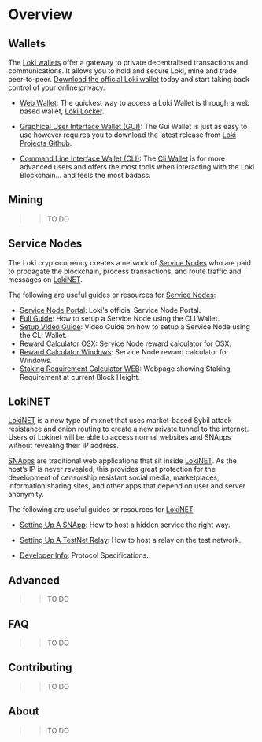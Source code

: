
# Overview

## Wallets
The [Loki wallets](../Wallets/WalletsOverview.md) offer a gateway to private decentralised 
transactions and communications. It allows you to hold and secure Loki, mine and trade peer-to-peer. [Download the official Loki wallet](https://loki.network/getting-started/) today and start taking back control of your online privacy.

- [Web Wallet](../Wallets/WebWallet/WebWalletOverview.md): The quickest way to access a Loki Wallet is through a web based wallet, [Loki Locker](https://lokilocker.com/).

- [Graphical User Interface Wallet (GUI)](../Wallets/GuiWallet/GUIOverview.md): The Gui Wallet is just as easy to use however requires you to download the latest release from [Loki Projects Github](https://github.com/loki-project/loki-gui/releases).  

- [Command Line Interface Wallet (CLI)](../Wallets/CliWallet/CLIOverview.md): The [Cli Wallet](https://github.com/loki-project/loki/releases) is for more advanced users and offers the most tools when interacting with the Loki Blockchain... and feels the most badass.

## Mining
>> TO DO
## Service Nodes
The Loki cryptocurrency creates a network of [Service Nodes](../ServiceNodes/SNOverview.md) who are paid to propagate the blockchain, process transactions, and route traffic and messages on [LokiNET](../LokiNET/LokiNetOverview.md).

The following are useful guides or resources for [Service Nodes](../ServiceNodes/SNOverview.md):

- [Service Node Portal](https://loki.network/service-nodes-portal/): Loki's official Service Node Portal.
- [Full Guide](../Wallets/CliWallet/SNFullGuide.md): How to setup a Service Node using the CLI Wallet.
- [Setup Video Guide](https://www.youtube.com/watch?v=6uiRD1847UY): Video Guide on how to setup a Service Node using the CLI Wallet.
- [Reward Calculator OSX](https://loki.network/wp-content/uploads/2018/09/Loki_Service_Node_ROI_OSX-V1.xlsm): Service Node reward calculator for OSX.
- [Reward Calculator Windows](https://loki.network/wp-content/uploads/2018/09/Loki_Service_Node_ROI_Windows-V1-1.xlsm): Service Node reward calculator for Windows.
- [Staking Requirement Calculator WEB](https://jagerman.com/sn/): Webpage showing Staking Requirement at current Block Height.

## LokiNET

[LokiNET](../LokiNET/LokiNetOverview.md) is a new type of mixnet that uses market-based Sybil attack resistance and onion routing to create a new private tunnel to the internet. Users of Lokinet will be able to access normal websites and SNApps without revealing their IP address.

[SNApps](../LokiNET/SNApps/SNAppsOverview.md) are traditional web applications that sit inside [LokiNET](../LokiNET/LokiNetOverview.md). As the host’s IP is never revealed, this provides great protection for the development of censorship resistant social media, marketplaces, information sharing sites, and other apps that depend on user and server anonymity.

The following are useful guides or resources for [LokiNET](../LokiNET/LokiNetOverview.md):

- [Setting Up A SNApp](../LokiNET/Guides/SNApps.md): How to host a hidden service the right way.

- [Setting Up A TestNet Relay](../LokiNET/Guides/TestNetRelay.md): How to host a relay on the test network.

- [Developer Info](../LokiNET/DeveloperInfo.md): Protocol Specifications.


## Advanced

>> TO DO

## FAQ

>> TO DO

## Contributing

>> TO DO

## About

>> TO DO